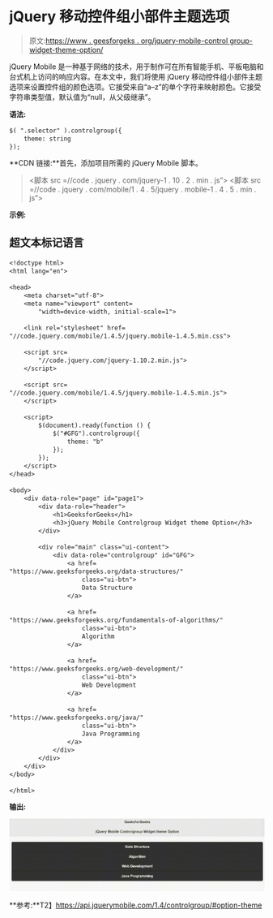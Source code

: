 # jQuery 移动控件组小部件主题选项

> 原文:[https://www . geesforgeks . org/jquery-mobile-control group-widget-theme-option/](https://www.geeksforgeeks.org/jquery-mobile-controlgroup-widget-theme-option/)

jQuery Mobile 是一种基于网络的技术，用于制作可在所有智能手机、平板电脑和台式机上访问的响应内容。在本文中，我们将使用 jQuery 移动控件组小部件主题选项来设置控件组的颜色选项。它接受来自“a–z”的单个字符来映射颜色。它接受字符串类型值，默认值为“null，从父级继承”。

**语法:**

```
$( ".selector" ).controlgroup({
    theme: string
});
```

**CDN 链接:**首先，添加项目所需的 jQuery Mobile 脚本。

> <link rel="”stylesheet”" href="”//code.jquery.com/mobile/1.4.5/jquery.mobile-1.4.5.min.css”">
> <脚本 src =//code . jquery . com/jquery-1 . 10 . 2 . min . js”></脚本>
> <脚本 src =//code . jquery . com/mobile/1 . 4 . 5/jquery . mobile-1 . 4 . 5 . min . js”></脚本>

**示例:**

## 超文本标记语言

```
<!doctype html>
<html lang="en">

<head>
    <meta charset="utf-8">
    <meta name="viewport" content=
        "width=device-width, initial-scale=1">

    <link rel="stylesheet" href=
"//code.jquery.com/mobile/1.4.5/jquery.mobile-1.4.5.min.css">

    <script src=
        "//code.jquery.com/jquery-1.10.2.min.js">
    </script>

    <script src=
"//code.jquery.com/mobile/1.4.5/jquery.mobile-1.4.5.min.js">
    </script>

    <script>
        $(document).ready(function () {
            $("#GFG").controlgroup({
                theme: "b"
            });
        });
    </script>
</head>

<body>
    <div data-role="page" id="page1">
        <div data-role="header">
            <h1>GeeksforGeeks</h1>
            <h3>jQuery Mobile Controlgroup Widget theme Option</h3>
        </div>

        <div role="main" class="ui-content">
            <div data-role="controlgroup" id="GFG">
                <a href=
"https://www.geeksforgeeks.org/data-structures/" 
                    class="ui-btn">
                    Data Structure
                </a>

                <a href=
"https://www.geeksforgeeks.org/fundamentals-of-algorithms/"
                    class="ui-btn">
                    Algorithm
                </a>

                <a href=
"https://www.geeksforgeeks.org/web-development/"
                    class="ui-btn">
                    Web Development
                </a>

                <a href=
"https://www.geeksforgeeks.org/java/" 
                    class="ui-btn">
                    Java Programming
                </a>
            </div>
        </div>
    </div>
</body>

</html>
```

**输出:**

![](img/3ed3951153d5a5f1475c09055246ccb6.png)

**参考:**T2】https://api.jquerymobile.com/1.4/controlgroup/#option-theme